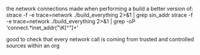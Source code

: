 the network connections made when performing a build
a better version of:
strace -f -e trace=network ./build_everything 2>&1 | grep sin_addr
strace -f -e trace=network ./build_everything 2>&1 | grep -oP 'connect.*inet_addr\("\K[^"]+'

good to check that every network call is coming from trusted and controlled sources within an org